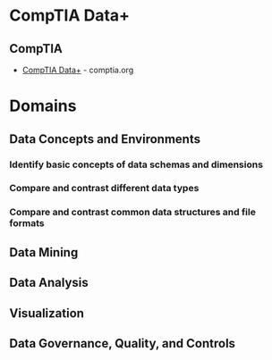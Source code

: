 # CompTIA Data+

## CompTIA
* [CompTIA Data+](https://www.comptia.org/certifications/data) - comptia.org

# Domains
## Data Concepts and Environments
### Identify basic concepts of data schemas and dimensions
### Compare and contrast different data types
### Compare and contrast common data structures and file formats
## Data Mining
## Data Analysis
## Visualization
## Data Governance, Quality, and Controls
